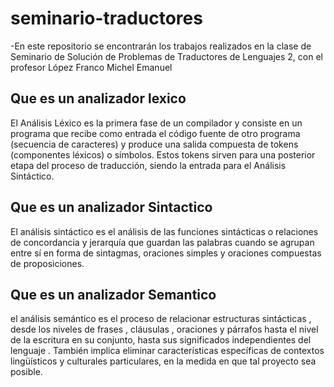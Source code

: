 # seminario-traductores
-En este repositorio se encontrarán los trabajos realizados en la clase de Seminario de Solución de Problemas de Traductores de Lenguajes 2, con el profesor López Franco Michel Emanuel
<h2> Que es un analizador lexico</h2>
El Análisis Léxico es la primera fase de un compilador y consiste en un programa que recibe como entrada el código fuente de otro programa (secuencia de caracteres) y produce una salida compuesta de tokens (componentes léxicos) o símbolos. Estos tokens sirven para una posterior etapa del proceso de traducción, siendo la entrada para el Análisis Sintáctico.

<h2> Que es un analizador Sintactico</h2>
El análisis sintáctico es el análisis de las funciones sintácticas o relaciones de concordancia y jerarquía que guardan las palabras cuando se agrupan entre sí en forma de sintagmas, oraciones simples y oraciones compuestas de proposiciones.

<h2> Que es un analizador Semantico</h2>
el análisis semántico es el proceso de relacionar estructuras sintácticas , desde los niveles de frases , cláusulas , oraciones y párrafos hasta el nivel de la escritura en su conjunto, hasta sus significados independientes del lenguaje . También implica eliminar características específicas de contextos lingüísticos y culturales particulares, en la medida en que tal proyecto sea posible.
